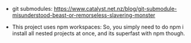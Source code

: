 - git submodules: https://www.catalyst.net.nz/blog/git-submodule-misunderstood-beast-or-remorseless-slavering-monster

- This project uses npm workspaces: So, you simply need to do npm i install all nested projects at once, and its superfast with npm though.
